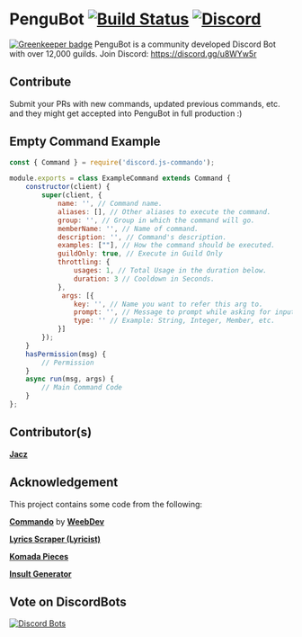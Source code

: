 # PenguBot [![Build Status](https://travis-ci.org/AdityaTD/PenguBot.svg?branch=master)](https://travis-ci.org/AdityaTD/PenguBot) [![Discord](https://discordapp.com/api/guilds/303195322514014210/embed.png)](https://discord.gg/u8WYw5r)

[![Greenkeeper badge](https://badges.greenkeeper.io/AdityaTD/PenguBot.svg)](https://greenkeeper.io/)
PenguBot is a community developed Discord Bot with over 12,000 guilds.
Join Discord: https://discord.gg/u8WYw5r

## Contribute
Submit your PRs with new commands, updated previous commands, etc. and they might get accepted into PenguBot in full production :)

## Empty Command Example
```js
const { Command } = require('discord.js-commando');

module.exports = class ExampleCommand extends Command {
    constructor(client) {
        super(client, {
            name: '', // Command name.
            aliases: [], // Other aliases to execute the command.
            group: '', // Group in which the command will go.
            memberName: '', // Name of command.
            description: '', // Command's description.
            examples: [""], // How the command should be executed.
            guildOnly: true, // Execute in Guild Only
            throttling: {
                usages: 1, // Total Usage in the duration below.
                duration: 3 // Cooldown in Seconds.
            },
             args: [{
                key: '', // Name you want to refer this arg to.
                prompt: '', // Message to prompt while asking for input.
                type: '' // Example: String, Integer, Member, etc.
            }]
        });
    }
    hasPermission(msg) {
        // Permission
    }
    async run(msg, args) {
        // Main Command Code
    }
};
```

## Contributor(s)
[**Jacz**](https://github.com/MrJacz)

## Acknowledgement
This project contains some code from the following:

[**Commando**](https://github.com/WeebDev/Commando) by [**WeebDev**](https://github.com/WeebDev)

[**Lyrics Scraper (Lyricist)**](https://github.com/scf4/lyricist)

[**Komada Pieces**](https://github.com/dirigeants/komada-pieces)

[**Insult Generator**](https://github.com/YorkAARGH)

## Vote on DiscordBots
[![Discord Bots](https://discordbots.org/api/widget/303181184718995457.svg)](https://discordbots.org/bot/303181184718995457/vote)
